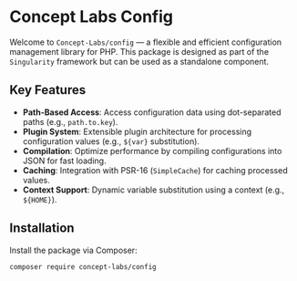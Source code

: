 # Concept Labs Config

Welcome to `Concept-Labs/config` — a flexible and efficient configuration management library for PHP. This package is designed as part of the `Singularity` framework but can be used as a standalone component.

## Key Features
- **Path-Based Access**: Access configuration data using dot-separated paths (e.g., `path.to.key`).
- **Plugin System**: Extensible plugin architecture for processing configuration values (e.g., `${var}` substitution).
- **Compilation**: Optimize performance by compiling configurations into JSON for fast loading.
- **Caching**: Integration with PSR-16 (`SimpleCache`) for caching processed values.
- **Context Support**: Dynamic variable substitution using a context (e.g., `${HOME}`).

## Installation
Install the package via Composer:

```bash
composer require concept-labs/config
